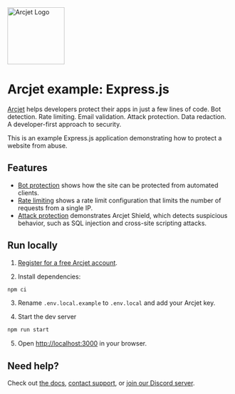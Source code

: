 <a href="https://arcjet.com" target="_arcjet-home">
  <picture>
    <source media="(prefers-color-scheme: dark)" srcset="https://arcjet.com/logo/arcjet-dark-lockup-voyage-horizontal.svg">
    <img src="https://arcjet.com/logo/arcjet-light-lockup-voyage-horizontal.svg" alt="Arcjet Logo" height="128" width="auto">
  </picture>
</a>

# Arcjet example: Express.js

[Arcjet](https://arcjet.com) helps developers protect their apps in just a few
lines of code. Bot detection. Rate limiting. Email validation. Attack
protection. Data redaction. A developer-first approach to security.

This is an example Express.js application demonstrating how to protect a website
from abuse.

## Features

- [Bot protection](https://docs.arcjet.com/bot-protection/quick-start) shows how
  the site can be protected from automated clients.
- [Rate limiting](https://docs.arcjet.com/rate-limiting/quick-start) shows a
  rate limit configuration that limits the number of requests from a single IP.
- [Attack protection](https://docs.arcjet.com/shield/quick-start) demonstrates
  Arcjet Shield, which detects suspicious behavior, such as SQL injection and
  cross-site scripting attacks.

## Run locally

1. [Register for a free Arcjet account](https://app.arcjet.com).

2. Install dependencies:

```bash
npm ci
```

3. Rename `.env.local.example` to `.env.local` and add your Arcjet key.

4. Start the dev server

```bash
npm run start
```

5. Open [http://localhost:3000](http://localhost:3000) in your browser.

## Need help?

Check out [the docs](https://docs.arcjet.com/), [contact
support](https://docs.arcjet.com/support), or [join our Discord
server](https://arcjet.com/discord).

